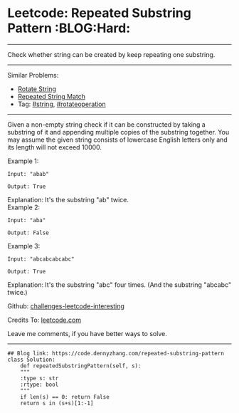 
# Leetcode: Repeated Substring Pattern     :BLOG:Hard:

---

Check whether string can be created by keep repeating one substring.  

---

Similar Problems:  

-   [Rotate String](https://code.dennyzhang.com/rotate-string)
-   [Repeated String Match](https://code.dennyzhang.com/repeated-string-match)
-   Tag: [#string](https://code.dennyzhang.com/tag/string), [#rotateoperation](https://code.dennyzhang.com/tag/rotateoperation)

---

Given a non-empty string check if it can be constructed by taking a substring of it and appending multiple copies of the substring together. You may assume the given string consists of lowercase English letters only and its length will not exceed 10000.  

Example 1:  

    Input: "abab"
    
    Output: True

Explanation: It's the substring "ab" twice.  
Example 2:  

    Input: "aba"
    
    Output: False

Example 3:  

    Input: "abcabcabcabc"
    
    Output: True

Explanation: It's the substring "abc" four times. (And the substring "abcabc" twice.)  

Github: [challenges-leetcode-interesting](https://github.com/DennyZhang/challenges-leetcode-interesting/tree/master/repeated-substring-pattern)  

Credits To: [leetcode.com](https://leetcode.com/problems/repeated-substring-pattern/description/)  

Leave me comments, if you have better ways to solve.  

---

    ## Blog link: https://code.dennyzhang.com/repeated-substring-pattern
    class Solution:
        def repeatedSubstringPattern(self, s):
    	"""
    	:type s: str
    	:rtype: bool
    	"""
    	if len(s) == 0: return False
    	return s in (s+s)[1:-1]

